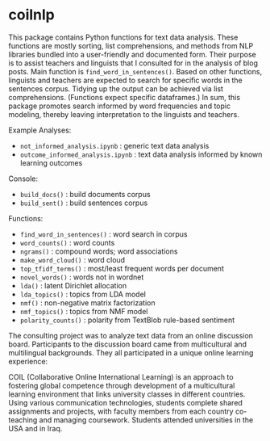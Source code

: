 # coilnlp

This package contains Python functions for text data analysis. These functions are mostly sorting, list comprehensions, and methods from NLP libraries bundled into a user-friendly and documented form. Their purpose is to assist teachers and linguists that I consulted for in the analysis of blog posts. Main function is `find_word_in_sentences()`. Based on other functions, linguists and teachers are expected to search for specific words in the sentences corpus. Tidying up the output can be achieved via list comprehensions. (Functions expect specific dataframes.) In sum, this package promotes search informed by word frequencies and topic modeling, thereby leaving interpretation to the linguists and teachers. 

Example Analyses:
* `not_informed_analysis.ipynb` : generic text data analysis
* `outcome_informed_analysis.ipynb` : text data analysis informed by known learning outcomes

Console:
* `build_docs()` : build documents corpus
* `build_sent()` : build sentences corpus

Functions:
* `find_word_in_sentences()` : word search in corpus
* `word_counts()` : word counts
* `ngrams()` : compound words; word associations
* `make_word_cloud()` : word cloud
* `top_tfidf_terms()` : most/least frequent words per document
* `novel_words()` : words not in wordnet
* `lda()` : latent Dirichlet allocation
* `lda_topics()` : topics from LDA model
* `nmf()` : non-negative matrix factorization
* `nmf_topics()` : topics from NMF model
* `polarity_counts()` : polarity from TextBlob rule-based sentiment

The consulting project was to analyze text data from an online discussion board. Participants to the discussion board came from multicultural and multilingual backgrounds. They all participated in a unique online learning experience:

COIL (Collaborative Online International Learning) is an approach to fostering global competence through development of a multicultural learning environment that links university classes in different countries. Using various communication technologies, students complete shared assignments and projects, with faculty members from each country co-teaching and managing coursework. Students attended universities in the USA and in Iraq.
